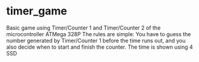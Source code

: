 # timer_game
Basic game using Timer/Counter 1 and Timer/Counter 2 of the microcontroller ATMega 328P
The rules are simple: You have to guess the number generated by Timer/Counter 1 before the time runs out, and you also decide when to start and finish the counter.
The time is shown using 4 SSD
